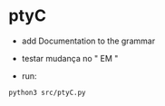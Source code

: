 # ptyC

- add Documentation to the grammar

- testar mudança no " EM "


- run:

```
python3 src/ptyC.py
```